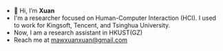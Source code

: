 - 👋 Hi, I’m **Xuan**
- I'm a researcher focused on Human-Computer Interaction (HCI). I used to work for Kingsoft, Tencent, and Tsinghua University.
- Now, I am a research assistant in HKUST(GZ)
- Reach me at mawxuanxuan@gmail.com

